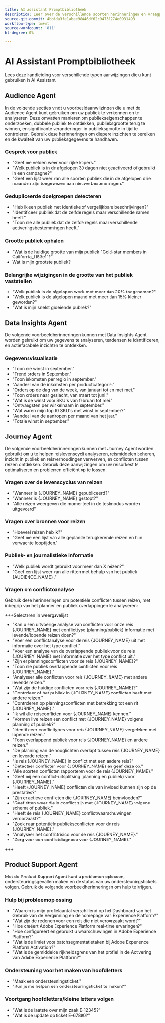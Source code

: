 ```yaml
---
title: AI Assistant Promptbibliotheek
description: Leer over de verschillende soorten herinneringen en vraagpatronen die u kunt gebruiken wanneer het vragen van AI Medewerker.
source-git-commit: 4bb6da3fe1abee98446df62c94730274e0931493
workflow-type: tm+mt
source-wordcount: '811'
ht-degree: 0%

---
```


# AI Assistant Promptbibliotheek

Lees deze handleiding voor verschillende typen aanwijzingen die u kunt gebruiken in AI Assistant.

## Audience Agent

In de volgende secties vindt u voorbeeldaanwijzingen die u met de Audience Agent kunt gebruiken om uw publiek te verkennen en te analyseren. Deze omvatten manieren om publiekseigenschappen te onderzoeken, dubbele publiek te ontdekken, publieksgrootte terug te winnen, en significante veranderingen in publieksgrootte in tijd te controleren. Gebruik deze herinneringen om diepere inzichten te bereiken en de kwaliteit van uw publieksgegevens te handhaven.

### Gesprek voor publiek

- &quot;Geef me velden weer voor rijke kopers.&quot;
- &quot;Welk publiek is in de afgelopen 30 dagen niet geactiveerd of gebruikt in een campagne?&quot;
- &quot;Geef een lijst weer van alle soorten publiek die in de afgelopen drie maanden zijn toegewezen aan nieuwe bestemmingen.&quot;

### Gedupliceerde doelgroepen detecteren

- &quot;Heb ik een publiek met identieke of vergelijkbare beschrijvingen?&quot;
- &quot;Identificeer publiek dat de zelfde regels maar verschillende namen heeft.&quot;
- &quot;Toon me alle publiek dat de zelfde regels maar verschillende activeringsbestemmingen heeft.&quot;

### Grootte publiek ophalen

- &quot;Wat is de huidige grootte van mijn publiek &quot;Gold-star members in California_f153e1&quot;?&quot;
- Wat is mijn grootste publiek?

### Belangrijke wijzigingen in de grootte van het publiek vaststellen

- &quot;Welk publiek is de afgelopen week met meer dan 20% toegenomen?&quot;
- &quot;Welk publiek is de afgelopen maand met meer dan 15% kleiner geworden?&quot;
- &quot;Wat is mijn snelst groeiende publiek?&quot;

## Data Insights Agent

De volgende voorbeeldherinneringen kunnen met Data Insights Agent worden gebruikt om uw gegevens te analyseren, tendensen te identificeren, en actiefacabele inzichten te ontdekken.

### Gegevensvisualisatie

- &quot;Toon me winst in september.&quot;
- &quot;Trend orders in September.&quot;
- &quot;Toon inkomsten per regio in september.&quot;
- &quot;Aandeel van de inkomsten per productcategorie.&quot;
- &quot;Orders op de dag van de week, van januari tot en met mei.&quot;
- &quot;Toon orders naar geslacht, van maart tot juni.&quot;
- &quot;Wat is de winst voor SKU&#39;s van februari tot mei.&quot;
- &quot;Ontvangsten per winkelnaam in september.&quot;
- &quot;Wat waren mijn top 10 SKU&#39;s met winst in september?&quot;
- &quot;Aandeel van de aankopen per maand van het jaar.&quot;
- &quot;Totale winst in september.&quot;

## Journey Agent

De volgende voorbeeldherinneringen kunnen met Journey Agent worden gebruikt om u te helpen reislevenscycli analyseren, reismiddelen beheren, inzicht in publiek en reisverhoudingen verwerven, en conflicten tussen reizen ontdekken. Gebruik deze aanwijzingen om uw reisorkest te optimaliseren en problemen efficiënt op te lossen.

### Vragen over de levenscyclus van reizen

- &quot;Wanneer is {JOURNEY_NAME} gepubliceerd?&quot;
- &quot;Wanneer is {JOURNEY_NAME} gestopt?&quot;
- &quot;Alle reizen weergeven die momenteel in de testmodus worden uitgevoerd&quot;

### Vragen over bronnen voor reizen

- &quot;Hoeveel reizen heb ik?&quot;
- &quot;Geef me een lijst van alle geplande terugkerende reizen en hun verwachte looptijden.&quot;

### Publiek- en journalistieke informatie

- &quot;Welk publiek wordt gebruikt voor meer dan X reizen?&quot;
- &quot;Geef een lijst weer van alle ritten met behulp van het publiek {AUDIENCE_NAME} .&quot;

### Vragen om conflictoanalyse

Gebruik deze herinneringen om potentiële conflicten tussen reizen, met inbegrip van het plannen en publiek overlappingen te analyseren:

+++Selecteren in weergavelijst

- &quot;Kan u een uitvoerige analyse van conflicten voor onze reis {JOURNEY_NAME} met conflicttype (planning/publiek) informatie met levende/lopende reizen doen?&quot;
- &quot;Voer een conflictanalyse voor de reis {JOURNEY_NAME} uit met informatie over het type conflict.&quot;
- &quot;Voer een analyse van de overlappende publiek voor de reis {JOURNEY_NAME} met informatie over het type conflict uit.&quot;
- &quot;Zijn er planningsconflicten voor de reis {JOURNEY_NAME}?&quot;
- &quot;Toon me publiek overlappende conflicten voor reis {JOURNEY_NAME}.&quot;
- &quot;Analyseer alle conflicten voor reis {JOURNEY_NAME} met andere levende reizen.&quot;
- &quot;Wat zijn de huidige conflicten voor reis {JOURNEY_NAME}?&quot;
- &quot;Controleer of het publiek in {JOURNEY_NAME} conflicten heeft met andere reizen.&quot;
- &quot;Controleren op planningsconflicten met betrekking tot een rit {JOURNEY_NAME}.&quot;
- &quot;Ik wil alle reisconflicten voor {JOURNEY_NAME} kennen.&quot;
- &quot;Vormen live reizen een conflict met {JOURNEY_NAME} volgens planning of publiek?&quot;
- &quot;Identificeer conflicttypes voor reis {JOURNEY_NAME} vergeleken met lopende reizen.&quot;
- &quot;Toon overlappend publiek voor reis {JOURNEY_NAME} en andere reizen.&quot;
- &quot;De planning van de hooglichten overlapt tussen reis {JOURNEY_NAME} en levende reizen.&quot;
- &quot;Is reis {JOURNEY_NAME} in conflict met een andere reis?&quot;
- &quot;Detecteer conflicten voor {JOURNEY_NAME} en geef deze op.&quot;
- &quot;Alle soorten conflicten rapporteren voor de reis {JOURNEY_NAME}.&quot;
- &quot;Geef mij een conflict-uitsplitsing (planning en publiek) voor {JOURNEY_NAME}.&quot;
- &quot;Heeft {JOURNEY_NAME} conflicten die van invloed kunnen zijn op de prestaties?&quot;
- &quot;Zijn er actieve conflicten die {JOURNEY_NAME} beïnvloeden?&quot;
- &quot;Geef ritten weer die in conflict zijn met {JOURNEY_NAME} volgens schema of publiek.&quot;
- &quot;Heeft de reis {JOURNEY_NAME} conflictwaarschuwingen veroorzaakt?&quot;
- &quot;Zoek naar potentiële publieksconflicten voor de reis {JOURNEY_NAME}.&quot;
- &quot;Analyseer het conflictrisico voor de reis {JOURNEY_NAME}.&quot;
- &quot;Zorg voor een conflictdiagnose voor {JOURNEY_NAME}.&quot;

+++

## Product Support Agent

Met de Product Support Agent kunt u problemen oplossen, ondersteuningsgevallen maken en de status van uw ondersteuningstickets volgen. Gebruik de volgende voorbeeldherinneringen om hulp te krijgen.

### Hulp bij probleemoplossing

- &quot;Waarom is mijn profielaantal verschillend op het Dashboard van het Gebruik van de Vergunning en de homepage van Experience Platform?&quot;
- &quot;Wat zijn de redenen voor een reis die niet veroorzaakt wordt?&quot;
- &quot;Hoe creëert Adobe Experience Platform real-time ervaringen?&quot;
- &quot;Hoe configureert en gebruikt u waarschuwingen in Adobe Experience Platform?&quot;
- &quot;Wat is de limiet voor batchsegmentatietaken bij Adobe Experience Platform Activation?&quot;
- &quot;Wat is de gemiddelde rijkheidsgrens van het profiel in de Activering van Adobe Experience Platform?&quot;

### Ondersteuning voor het maken van hoofdletters

- &quot;Maak een ondersteuningsticket.&quot;
- &quot;Kun je me helpen een ondersteuningsticket te maken?&quot;

### Voortgang hoofdletters/kleine letters volgen

- &quot;Wat is de laatste over mijn zaak E-12345?&quot;
- &quot;Wat is de update op ticket E-67890?&quot;


